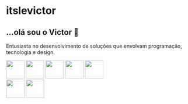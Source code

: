 # itslevictor
## ...olá sou o Victor 👋
Entusiasta no desenvolvimento de soluções que envolvam programação, tecnologia e design.
<div>
   <img width=50 height = 50 src="https://cdn.jsdelivr.net/gh/devicons/devicon/icons/androidstudio/androidstudio-original.svg" /> <img width=50 height = 50 src="https://cdn.jsdelivr.net/gh/devicons/devicon/icons/cplusplus/cplusplus-original.svg" /> <img width=50 height = 50 src="https://cdn.jsdelivr.net/gh/devicons/devicon/icons/csharp/csharp-original.svg" /> <img width=50 height = 50 src="https://cdn.jsdelivr.net/gh/devicons/devicon/icons/css3/css3-original-wordmark.svg" /> <img width=50 height =50 src="https://cdn.jsdelivr.net/gh/devicons/devicon/icons/bash/bash-plain.svg" />
</div>
<div>
 <img width=50 height = 50 src="https://upload.wikimedia.org/wikipedia/commons/a/a3/Bash_Logo_White.svg" /> <img  width=50 height = 50 src="https://cdn.jsdelivr.net/gh/devicons/devicon/icons/photoshop/photoshop-plain.svg" />
</div>
